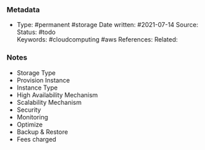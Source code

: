 ### Metadata

-  Type: #permanent #storage
    Date written: #2021-07-14
    Source:  
    Status: #todo  
    Keywords:  #cloudcomputing #aws
	References:
	Related:
	
### Notes
- Storage Type
- Provision Instance
- Instance Type
- High Availability Mechanism
- Scalability Mechanism
- Security
- Monitoring
- Optimize
- Backup & Restore
- Fees charged